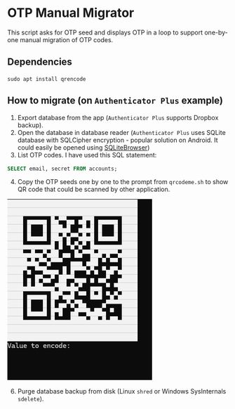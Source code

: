 # OTP Manual Migrator

This script asks for OTP seed and displays OTP in a loop to support one-by-one manual migration of OTP codes.

## Dependencies

```shell
sudo apt install qrencode
```

## How to migrate (on `Authenticator Plus` example)

1. Export database from the app (`Authenticator Plus` supports Dropbox backup).
2. Open the database in database reader (`Authenticator Plus` uses SQLite database with SQLCipher encryption - popular solution on Android. It could easily be opened using [SQLiteBrowser](https://sqlitebrowser.org))
3. List OTP codes. I have used this SQL statement:

```sql
SELECT email, secret FROM accounts;
```

4. Copy the OTP seeds one by one to the prompt from `qrcodeme.sh` to show QR code that could be scanned by other application.

![Example of generated OTP QR code](qrcodeme.png)

6. Purge database backup from disk (Linux `shred` or Windows SysInternals `sdelete`).
